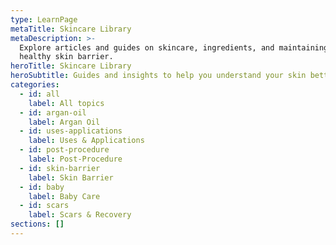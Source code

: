 ```yaml
---
type: LearnPage
metaTitle: Skincare Library
metaDescription: >-
  Explore articles and guides on skincare, ingredients, and maintaining a
  healthy skin barrier.
heroTitle: Skincare Library
heroSubtitle: Guides and insights to help you understand your skin better.
categories:
  - id: all
    label: All topics
  - id: argan-oil
    label: Argan Oil
  - id: uses-applications
    label: Uses & Applications
  - id: post-procedure
    label: Post-Procedure
  - id: skin-barrier
    label: Skin Barrier
  - id: baby
    label: Baby Care
  - id: scars
    label: Scars & Recovery
sections: []
---
```


<!-- TODO: Translate to Spanish -->
